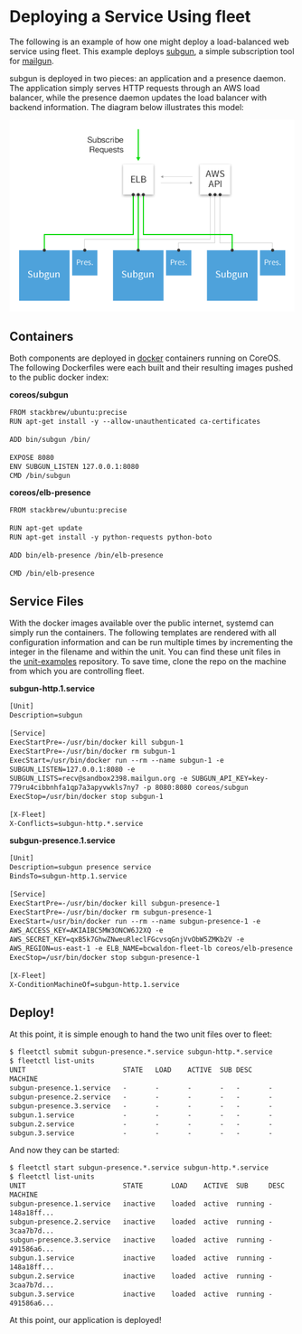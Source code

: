 # Deploying a Service Using fleet

The following is an example of how one might deploy a load-balanced web service using fleet. 
This example deploys [subgun](https://github.com/coreos/subgun), a simple subscription tool for [mailgun](https://mailgun.com/). 

subgun is deployed in two pieces: an application and a presence daemon. The application simply serves HTTP requests through an AWS load balancer, while the presence daemon updates the load balancer with backend information. The diagram below illustrates this model:

![image](img/subgun.png)

## Containers

Both components are deployed in [docker](https://www.docker.io/) containers running on CoreOS. The following Dockerfiles were each built and their resulting images pushed to the public docker index:

**coreos/subgun**

```
FROM stackbrew/ubuntu:precise
RUN apt-get install -y --allow-unauthenticated ca-certificates

ADD bin/subgun /bin/

EXPOSE 8080
ENV SUBGUN_LISTEN 127.0.0.1:8080
CMD /bin/subgun
```

**coreos/elb-presence**

```
FROM stackbrew/ubuntu:precise

RUN apt-get update
RUN apt-get install -y python-requests python-boto

ADD bin/elb-presence /bin/elb-presence

CMD /bin/elb-presence
```

## Service Files

With the docker images available over the public internet, systemd can simply run the containers. The following templates are rendered with all configuration information and can be run multiple times by incrementing the integer in the filename and within the unit. You can find these unit files in the [unit-examples](https://github.com/coreos/unit-examples/tree/master/blog-fleet-intro) repository. To save time, clone the repo on the machine from which you are controlling fleet.

**subgun-http.1.service**

```
[Unit]
Description=subgun

[Service]
ExecStartPre=-/usr/bin/docker kill subgun-1
ExecStartPre=-/usr/bin/docker rm subgun-1
ExecStart=/usr/bin/docker run --rm --name subgun-1 -e SUBGUN_LISTEN=127.0.0.1:8080 -e SUBGUN_LISTS=recv@sandbox2398.mailgun.org -e SUBGUN_API_KEY=key-779ru4cibbnhfa1qp7a3apyvwkls7ny7 -p 8080:8080 coreos/subgun
ExecStop=/usr/bin/docker stop subgun-1

[X-Fleet]
X-Conflicts=subgun-http.*.service
```

**subgun-presence.1.service**

```
[Unit]
Description=subgun presence service
BindsTo=subgun-http.1.service

[Service]
ExecStartPre=-/usr/bin/docker kill subgun-presence-1
ExecStartPre=-/usr/bin/docker rm subgun-presence-1
ExecStart=/usr/bin/docker run --rm --name subgun-presence-1 -e AWS_ACCESS_KEY=AKIAIBC5MW3ONCW6J2XQ -e AWS_SECRET_KEY=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 -e AWS_REGION=us-east-1 -e ELB_NAME=bcwaldon-fleet-lb coreos/elb-presence
ExecStop=/usr/bin/docker stop subgun-presence-1

[X-Fleet]
X-ConditionMachineOf=subgun-http.1.service
```

## Deploy!


At this point, it is simple enough to hand the two unit files over to fleet:

```
$ fleetctl submit subgun-presence.*.service subgun-http.*.service
$ fleetctl list-units
UNIT						STATE	LOAD	ACTIVE	SUB	DESC	MACHINE
subgun-presence.1.service	-		-		-		-	-		-
subgun-presence.2.service	-		-		-		-	-		-
subgun-presence.3.service	-		-		-		-	-		-
subgun.1.service			-		-		-		-	-		-
subgun.2.service			-		-		-		-	-		-
subgun.3.service			-		-		-		-	-		-
```

And now they can be started:

```
$ fleetctl start subgun-presence.*.service subgun-http.*.service
$ fleetctl list-units
UNIT						STATE		LOAD	ACTIVE	SUB		DESC	MACHINE
subgun-presence.1.service	inactive	loaded	active	running	-		148a18ff...
subgun-presence.2.service	inactive	loaded	active	running	-		3caa7b7d...
subgun-presence.3.service	inactive	loaded	active	running	-		491586a6...
subgun.1.service			inactive	loaded	active	running	-		148a18ff...
subgun.2.service			inactive	loaded	active	running	-		3caa7b7d...
subgun.3.service			inactive	loaded	active	running	-		491586a6...
```

At this point, our application is deployed!
